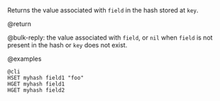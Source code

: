 Returns the value associated with `field` in the hash stored at `key`.

@return

@bulk-reply: the value associated with `field`, or `nil` when `field` is not
present in the hash or `key` does not exist.

@examples

    @cli
    HSET myhash field1 "foo"
    HGET myhash field1
    HGET myhash field2
